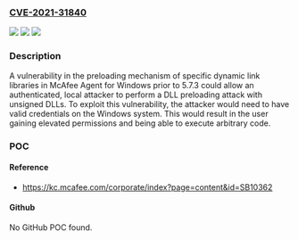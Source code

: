 ### [CVE-2021-31840](https://cve.mitre.org/cgi-bin/cvename.cgi?name=CVE-2021-31840)
![](https://img.shields.io/static/v1?label=Product&message=McAfee%20Agent%20for%20Windows&color=blue)
![](https://img.shields.io/static/v1?label=Version&message=%3C%205.7.3%20&color=brighgreen)
![](https://img.shields.io/static/v1?label=Vulnerability&message=CWE-427%3A%20Uncontrolled%20search%20path%20element%20&color=brighgreen)

### Description

A vulnerability in the preloading mechanism of specific dynamic link libraries in McAfee Agent for Windows prior to 5.7.3 could allow an authenticated, local attacker to perform a DLL preloading attack with unsigned DLLs. To exploit this vulnerability, the attacker would need to have valid credentials on the Windows system. This would result in the user gaining elevated permissions and being able to execute arbitrary code.

### POC

#### Reference
- https://kc.mcafee.com/corporate/index?page=content&id=SB10362

#### Github
No GitHub POC found.

